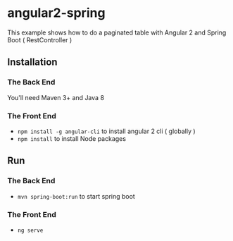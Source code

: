 # angular2-spring
This example shows how to do a paginated table with Angular 2 and Spring Boot ( RestController ) 

## Installation

### The Back End

You'll need Maven 3+ and Java 8

### The Front End

* `npm install -g angular-cli` to install angular 2 cli ( globally ) 
* `npm install` to install Node packages
 
## Run

### The Back End

* `mvn spring-boot:run` to start spring boot

### The Front End

* `ng serve`